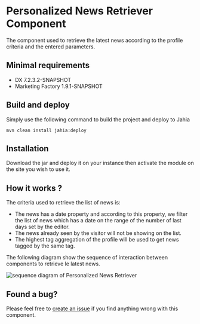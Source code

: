 # Personalized News Retriever Component

The component used to retrieve the latest news according to the profile criteria and the entered parameters.

## Minimal requirements

* DX 7.2.3.2-SNAPSHOT
* Marketing Factory 1.9.1-SNAPSHOT

## Build and deploy

Simply use the following command to build the project and deploy to Jahia

```
mvn clean install jahia:deploy
```

## Installation
Download the jar and deploy it on your instance then activate the module on the site you wish to use it.

## How it works ?

The criteria used to retrieve the list of news is:

* The news has a date property and according to this property, we filter the list of news which has a date on the range of the number of last days set by the editor.
* The news already seen by the visitor will not be showing on the list.
* The highest tag aggregation of the profile will be used to get news tagged by the same tag.

The following diagram show the sequence of interaction between components to retrieve le latest news.

![sequence diagram of Personalized News Retriever](https://user-images.githubusercontent.com/8075371/42956916-7aa945cc-8b81-11e8-88ce-b969c43f2e42.png)

## Found a bug?

Please feel free to [create an issue](https://support.jahia.com/) if you find anything wrong with this component.
